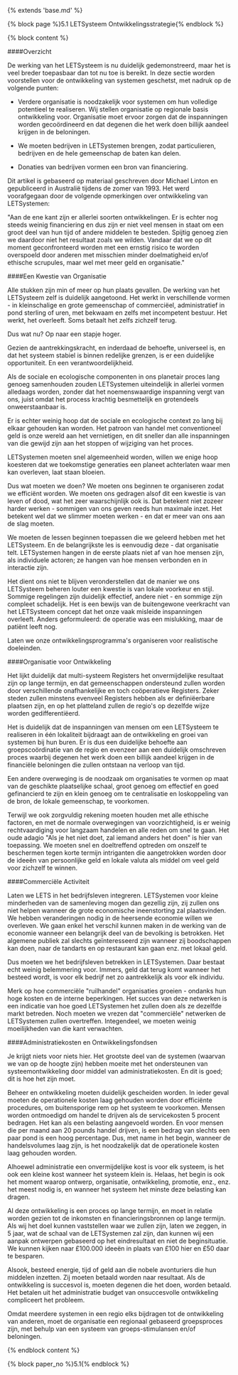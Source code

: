 {% extends 'base.md' %}

{% block page %}5.1 LETSysteem Ontwikkelingsstrategie{% endblock %}

{% block content %}

####Overzicht

De werking van het LETSysteem is nu duidelijk gedemonstreerd,
maar het is veel breder toepasbaar dan tot nu toe is bereikt.
In deze sectie worden voorstellen voor de ontwikkeling van systemen geschetst,
met nadruk op de volgende punten:

* Verdere organisatie is noodzakelijk voor systemen om hun volledige 
potentieel te realiseren.
Wij stellen organisatie op regionale basis ontwikkeling voor.
Organisatie moet ervoor zorgen dat de inspanningen worden gecoördineerd en dat
degenen die het werk doen billijk aandeel krijgen in de beloningen.

* We moeten bedrijven in LETSystemen brengen, zodat
particulieren, bedrijven en de hele gemeenschap de baten kan delen.

* Donaties van bedrijven vormen een bron van financiering.

Dit artikel is gebaseerd op materiaal geschreven door Michael Linton
en gepubliceerd in Australië tijdens de zomer van 1993. Het
werd voorafgegaan door de volgende opmerkingen over
ontwikkeling van LETSystemen:

"Aan de ene kant zijn er allerlei soorten ontwikkelingen.
Er is echter nog steeds weinig financiering en dus zijn er
niet veel mensen in staat om een groot deel van hun tijd of andere middelen 
te besteden. Spijtig genoeg zien we daardoor niet het resultaat zoals we wilden.
Vandaar dat we op dit moment geconfronteerd worden met een ernstig risico
te worden overspoeld door anderen met misschien minder doelmatigheid 
en/of ethische scrupules, maar wel met meer geld en organisatie."

####Een Kwestie van Organisatie

Alle stukken zijn min of meer op hun plaats gevallen. De werking van het LETSysteem 
zelf is duidelijk aangetoond. Het werkt in verschillende
vormen - in kleinschalige en grote gemeenschap of
commerciëel, administratief in pond sterling of uren, met bekwaam
en zelfs met incompetent bestuur. Het werkt, het
overleeft. Soms betaalt het zelfs zichzelf terug.

Dus wat nu? Op naar een stapje hoger.

Gezien de aantrekkingskracht, en inderdaad de behoefte, universeel is, en
dat het systeem stabiel is binnen redelijke grenzen, is er
een duidelijke opportuniteit. En een verantwoordelijkheid.

Als de sociale en ecologische componenten in ons planetair proces
lang genoeg samenhouden zouden LETSystemen uiteindelijk in allerlei
vormen alledaags worden, zonder dat het noemenswaardige inspanning vergt van
ons, juist omdat het process krachtig besmettelijk en grotendeels
onweerstaanbaar is.

Er is echter weinig hoop dat de sociale en ecologische context
zo lang bij elkaar gehouden kan worden. Het patroon van handel met 
conventioneel geld is onze wereld aan het vernietigen, en dit
sneller dan alle inspanningen van die gewijd zijn aan het stoppen of 
wijziging van het proces.

LETSystemen moeten snel algemeenheid worden, willen we enige hoop koesteren
dat we toekomstige generaties een planeet achterlaten waar men kan overleven,
laat staan bloeien.

Dus wat moeten we doen? We moeten ons beginnen te organiseren zodat 
we efficiënt worden. We moeten ons gedragen alsof dit een kwestie is 
van leven of dood, wat het zeer waarschijnlijk ook is.
Dat betekent niet zozeer harder werken - sommigen van ons geven reeds hun
maximale inzet. Het betekent wel dat we slimmer moeten werken - en dat 
er meer van ons aan de slag moeten.

We moeten de lessen beginnen toepassen die we geleerd hebben met het LETSysteem.
En de belangrijkste les is eenvoudig deze - dat organisatie telt. 
LETSystemen hangen in de eerste plaats niet af van hoe mensen zijn, 
als individuele actoren; ze hangen van hoe mensen verbonden en in interactie zijn.

Het dient ons niet te blijven veronderstellen dat de manier we ons LETSysteem beheren
louter een kwestie is van lokale voorkeur en stijl.
Sommige regelingen zijn duidelijk effectief, andere niet - en sommige zijn
compleet schadelijk. Het is een bewijs van de buitengewone veerkracht
van het LETSysteem concept dat het onze vaak misleide inspanningen overleeft.
Anders geformuleerd: de operatie was een mislukking, maar de patiënt leeft nog.

Laten we onze ontwikkelingsprogramma's organiseren voor realistische doeleinden.

####Organisatie voor Ontwikkeling

Het lijkt duidelijk dat multi-systeem Registers het
onvermijdelijke resultaat zijn op lange termijn, en dat gemeenschappen
ondersteund zullen worden door verschillende onafhankelijke en toch
coöperatieve Registers. Zeker steden zullen minstens evenveel
Registers hebben als er definiëerbare plaatsen zijn, en op het platteland
zullen de regio's op dezelfde wijze worden gedifferentiëerd.

Het is duidelijk dat de inspanningen van mensen om een LETSysteem te 
realiseren in één lokaliteit
bijdraagt aan de ontwikkeling en groei van systemen bij hun buren.
Er is dus een duidelijke behoefte aan groepscoördinatie van de regio
en evenzeer aan een duidelijk omschreven proces waarbij degenen het werk doen
een billijk aandeel krijgen in de financiële beloningen die zullen ontstaan 
na verloop van tijd.

Een andere overweging is de noodzaak om organisaties te vormen op maat van
de geschikte plaatselijke schaal, groot genoeg om effectief en goed
gefinancierd te zijn en klein genoeg om te centralisatie en loskoppeling van 
de bron, de lokale gemeenschap, te voorkomen.

Terwijl we ook zorgvuldig rekening moeten houden met alle ethische factoren,
en met de normale overwegingen van voorzichtigheid, is er weinig
rechtvaardiging voor langzaam handelen en alle reden om snel te gaan.
Het oude adagio "Als je het niet doet, zal iemand anders het doen" is hier
van toepassing. We moeten snel en doeltreffend optreden om onszelf te 
beschermen tegen korte termijn intriganten die aangetrokken worden door 
de ideeën van persoonlijke geld en lokale valuta als middel om veel geld voor
zichzelf te winnen.

####Commerciële Activiteit

Laten we LETS in het bedrijfsleven integreren. LETSystemen voor kleine
minderheden van de samenleving mogen dan gezellig zijn, zij zullen ons
niet helpen wanneer de grote economische ineenstorting zal plaatsvinden.
We hebben veranderingen nodig in de heersende economie willen we
overleven. We gaan enkel het verschil kunnen maken in de werking van de
economie wanneer een belangrijk deel van de bevolking is betrokken.
Het algemene publiek zal slechts geïnteresseerd zijn wanneer zij boodschappen
kan doen, naar de tandarts en op restaurant kan gaan enz. met lokaal geld.

Dus moeten we het bedrijfsleven betrekken in LETSystemen. 
Daar bestaat echt weinig belemmering voor. Immers, geld dat terug 
komt wanneer het besteed wordt,
is voor elk bedrijf net zo aantrekkelijk als voor elk individu.

Merk op hoe commerciële "ruilhandel" organisaties groeien -
ondanks hun hoge kosten en de interne beperkingen. Het
succes van deze netwerken is een indicatie van hoe goed
LETSystemen het zullen doen als ze dezelfde markt betreden.
Noch moeten we vrezen dat "commerciële" netwerken de LETSystemen
zullen overtreffen. Integendeel, we moeten weinig moeilijkheden
van die kant verwachten. 

####Administratiekosten en Ontwikkelingsfondsen

Je krijgt niets voor niets hier. Het grootste deel van de 
systemen (waarvan we van op de hoogte zijn) hebben moeite met het 
ondersteunen van systeemontwikkeling door middel van
administratiekosten. En dit is goed; dit is hoe het zijn moet.

Beheer en ontwikkeling moeten duidelijk gescheiden worden.
In ieder geval moeten de operationele kosten laag gehouden 
worden door efficiënte procedures, om buitensporige rem op het 
systeem te voorkomen. Mensen worden ontmoedigd om handel te 
drijven als de servicekosten 5 procent bedragen. 
Het kan als een belasting aangevoeld worden.
En voor mensen die per maand aan 20 pounds handel drijven, 
is een bedrag van slechts een paar pond is een hoog percentage. Dus,
met name in het begin, wanneer de handelsvolumes laag zijn,
is het noodzakelijk dat de operationele kosten laag gehouden worden.

Alhoewel administratie een onvermijdelijke kost is voor elk systeem,
is het ook een kleine kost wanneer het systeem klein is.
Helaas, het begin is ook het moment waarop ontwerp, organisatie,
ontwikkeling, promotie, enz., enz. het meest nodig is, en wanneer
het systeem het minste deze belasting kan dragen.

Al deze ontwikkeling is een proces op lange termijn, en moet in relatie
worden gezien tot de inkomsten en financieringsbronnen op lange termijn. 
Als wij het doel kunnen vaststellen waar we zullen zijn, laten we zeggen, in 5 jaar,
wat de schaal van de LETSystemen zal zijn, dan kunnen wij een aanpak ontwerpen
gebaseerd op het eindresultaat en niet de beginsituatie. 
We kunnen kijken naar £100.000 ideeën
in plaats van £100 hier en £50 daar te besparen.

Alsook, besteed energie, tijd of geld aan die nobele avonturiers 
die hun middelen inzetten.
Zij moeten betaald worden naar resultaat. Als de ontwikkeling is succesvol is,
moeten degenen die het doen, worden betaald.
Het betalen uit het administratie budget van onsuccesvolle ontwikkeling 
compliceert het probleem.

Omdat meerdere systemen in een regio elks bijdragen tot de 
ontwikkeling van anderen, moet de organisatie een regionaal
gebaseerd groepsproces zijn, met behulp van een systeem 
van groeps-stimulansen en/of beloningen.

{% endblock content %}

{% block paper_no %}5.1{% endblock %}
